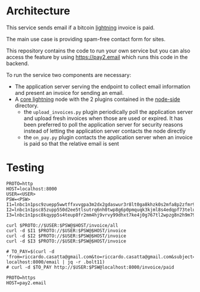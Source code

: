 
# Architecture

This service sends email if a bitcoin [lightning](https://lightning.network) invoice is paid.

The main use case is providing spam-free contact form for sites. 

This repository contains the code to run your own service but you can also access the feature by
using https://pay2.email which runs this code in the backend.

To run the service two components are necessary:

* The application server serving the endpoint to collect email information and present an invoice for sending an email.
* A [core lightning](https://github.com/ElementsProject/lightning) node with the 2 plugins contained in the [node-side](https://github.com/RCasatta/pay2email/tree/master/node-side) directory.
  * the `upload_invoices.py` plugin periodically poll the application server and upload fresh invoices when those are used or expired. It has been preferred to poll the application server for security reasons instead of letting the application server contacts the node directly
  * the `on_pay.py` plugin contacts the application server when an invoice is paid so that the relative email is sent


# Testing
```
PROTO=http
HOST=localhost:8000
USER=<USER>
PSW=<PSW>
I1=lnbc1n1psc9zuepp5wwtffxvvgpa3m2dx2gdaswur3r8lt0ga8khzk0s2mfa8p2zfmr9qdq9wdskwxqyjw5qcqpjsp5npsjwj9ca8htfzcgrlr9fw497yph9k99j38zn80h92vz8688297qrzjq2wjsl39dqxn3f0ppm388fckfgff6ka53canvg4m2wt5wx2xe5j46z46dvqq8gqqqqqqqqlgqqqqqqgq9q9qxsqyssqqwfj0nm99alenqjmpfny4rjnrn00x408x8t8vh2e2njq2eyl2qg8t8kjak6f3men482unrvghhsdp6v8yv8y2y2uakaqm3v809z29dgp4tyuyf
I2=lnbc1n1psc85zupp550d2ee5tlsutrq6nh0twp8g6p0pmquqk3kjml8s4edqpf73teluqdq8wdskwvsxqyjw5qcqpjsp5x6q0p577swhnjv0ungyc9h93smet3znreh5z0avh3f77ryaqk5mqrzjqvmkj3g9zgap9286mk24y0wvydvf3tfmszsxujnregn0a45d6rghczkqvsqqv4qqqqqqqqlgqqqqqqgqyg9qxsqyssqkrm6ek2dk7yvfd5x0c9k9w98uwuphkny7fj265tp0tj4fp0gekt3kctelvehy24n0ayrn5zqd2gwvzjwgy3r6dtgyjs8sunaa3fn3ucpc9l5md
I3=lnbc1n1psc8kqypp5s4teup8fr2mm4hj9vrvy99dhxt7ke4j0g767tl2wpzg8n2h9m79sdqgwdskwvnexqyjw5qcqpjsp5tj2d7kg0vynxccwpsw997etwm4su2d7ndysttn9aemaagzf86k4srzjqvfhr07eay6us6l4l6q5mrnvhj80u59yd4c37avr0gewxkmxf9q4xzdavyqqtlsqqqqqqq27qqqqqqgqjq9qxsqyssq52yuxmj8x0zpc8jgedae209tc2crv4qul8psvj2urkdvalgp63qjv53jevls20pj5dmvxk6xpwmgz8yc3kjnpvv3aakqfuy5j9mg3ygps229d8

curl $PROTO://$USER:$PSW@$HOST/invoice/all
curl -d $I1 $PROTO://$USER:$PSW@$HOST/invoice
curl -d $I2 $PROTO://$USER:$PSW@$HOST/invoice
curl -d $I3 $PROTO://$USER:$PSW@$HOST/invoice

# TO_PAY=$(curl -d 'from=riccardo.casatta@gmail.com&to=riccardo.casatta@gmail.com&subject=subject&message=ciao' localhost:8000/email | jq -r .bolt11)
# curl -d $TO_PAY http://$USER:$PSW@localhost:8000/invoice/paid

PROTO=https
HOST=pay2.email
```
